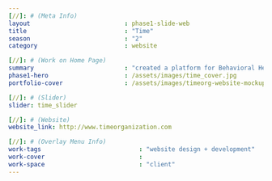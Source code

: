 ```yaml
---
[//]: # (Meta Info)
layout                          : phase1-slide-web
title 					        : "Time"
season				            : "2"
category 						: website

[//]: # (Work on Home Page)
summary                         : "created a platform for Behavioral Health organization, Time, to share their services within the healthcare space"
phase1-hero                     : /assets/images/time_cover.jpg
portfolio-cover 				: /assets/images/timeorg-website-mockup.jpg

[//]: # (Slider)
slider: time_slider

[//]: # (Website)
website_link: http://www.timeorganization.com

[//]: # (Overlay Menu Info)
work-tags 							: "website design + development"
work-cover							:
work-space 							: "client"
---
```

